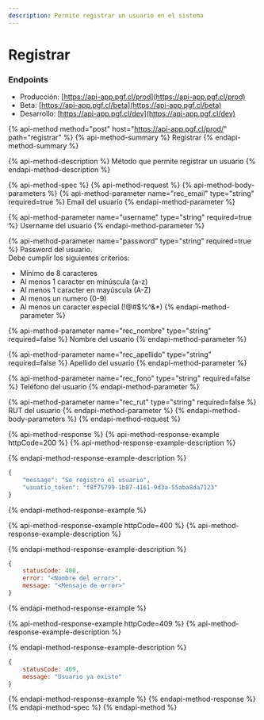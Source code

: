 ```yaml
---
description: Permite registrar un usuario en el sistema
---
```


# Registrar

### Endpoints

* Producción:  [https://api-app.pgf.cl/prod](https://api-app.pgf.cl/prod)
* Beta: [https://api-app.pgf.cl/beta](https://api-app.pgf.cl/beta)
* Desarrollo: [https://api-app.pgf.cl/dev](https://api-app.pgf.cl/dev)

{% api-method method="post" host="https://api-app.pgf.cl/prod/" path="registrar" %}
{% api-method-summary %}
Registrar
{% endapi-method-summary %}

{% api-method-description %}
Método que permite registrar un usuario
{% endapi-method-description %}

{% api-method-spec %}
{% api-method-request %}
{% api-method-body-parameters %}
{% api-method-parameter name="rec\_email" type="string" required=true %}
Email del usuario
{% endapi-method-parameter %}

{% api-method-parameter name="username" type="string" required=true %}
Username del usuario
{% endapi-method-parameter %}

{% api-method-parameter name="password" type="string" required=true %}
Password del usuario.   
Debe cumplir los siguientes criterios:  
  
- Mínimo de 8 caracteres  
- Al menos 1 caracter en minúscula \(a-z\)  
- Al menos 1 caracter en mayúscula \(A-Z\)  
- Al menos un numero \(0-9\)  
- Al menos un caracter especial \(!@\#$%^&\*\)
{% endapi-method-parameter %}

{% api-method-parameter name="rec\_nombre" type="string" required=false %}
Nombre del usuario
{% endapi-method-parameter %}

{% api-method-parameter name="rec\_apellido" type="string" required=false %}
Apellido del usuario
{% endapi-method-parameter %}

{% api-method-parameter name="rec\_fono" type="string" required=false %}
Teléfono del usuario
{% endapi-method-parameter %}

{% api-method-parameter name="rec\_rut" type="string" required=false %}
RUT del usuario
{% endapi-method-parameter %}
{% endapi-method-body-parameters %}
{% endapi-method-request %}

{% api-method-response %}
{% api-method-response-example httpCode=200 %}
{% api-method-response-example-description %}

{% endapi-method-response-example-description %}

```javascript
{
    "message": "Se registro el usuario",
    "usuatio_token": "f8f75799-1b87-4161-9d3a-55aba8da7123"
}
```
{% endapi-method-response-example %}

{% api-method-response-example httpCode=400 %}
{% api-method-response-example-description %}

{% endapi-method-response-example-description %}

```javascript
{
    statusCode: 400,
    error: "<Nombre del error>",
    message: "<Mensaje de error>"
}
```
{% endapi-method-response-example %}

{% api-method-response-example httpCode=409 %}
{% api-method-response-example-description %}

{% endapi-method-response-example-description %}

```javascript
{
    statusCode: 409,
    message: "Usuario ya existe"
}
```
{% endapi-method-response-example %}
{% endapi-method-response %}
{% endapi-method-spec %}
{% endapi-method %}

